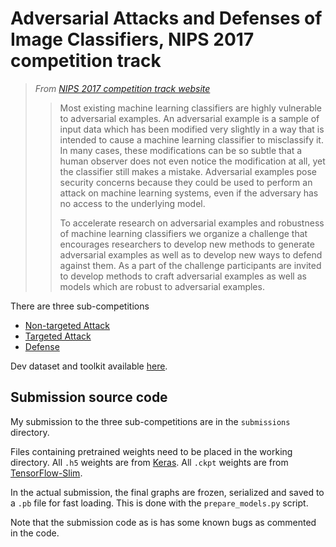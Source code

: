 # Adversarial Attacks and Defenses of Image Classifiers, NIPS 2017 competition track

> *From [NIPS 2017 competition track website](https://nips.cc/Conferences/2017/CompetitionTrack)*
> > Most existing machine learning classifiers are highly vulnerable to adversarial examples. 
> > An adversarial example is a sample of input data which has been modified very slightly in 
> > a way that is intended to cause a machine learning classifier to misclassify it. In many 
> > cases, these modifications can be so subtle that a human observer does not even notice the 
> > modification at all, yet the classifier still makes a mistake. Adversarial examples pose 
> > security concerns because they could be used to perform an attack on machine learning systems, 
> > even if the adversary has no access to the underlying model.
> > 
> > To accelerate research on adversarial examples and robustness of machine learning classifiers 
> > we organize a challenge that encourages researchers to develop new methods to generate 
> > adversarial examples as well as to develop new ways to defend against them. As a part of the 
> > challenge participants are invited to develop methods to craft adversarial examples as well 
> > as models which are robust to adversarial examples.

There are three sub-competitions

* [Non-targeted Attack](https://www.kaggle.com/c/nips-2017-non-targeted-adversarial-attack)
* [Targeted Attack](https://www.kaggle.com/c/nips-2017-targeted-adversarial-attack)
* [Defense](https://www.kaggle.com/c/nips-2017-defense-against-adversarial-attack)

Dev dataset and toolkit available 
[here](https://github.com/tensorflow/cleverhans/tree/master/examples/nips17_adversarial_competition).

## Submission source code

My submission to the three sub-competitions are in the `submissions` directory. 

Files containing pretrained weights need to be placed in the working directory. All `.h5` weights
are from [Keras](https://keras.io/). All `.ckpt` weights are from 
[TensorFlow-Slim](https://github.com/tensorflow/models/tree/master/research/slim).

In the actual submission, the final graphs are frozen, serialized and saved to a `.pb` file for 
fast loading. This is done with the `prepare_models.py` script.

Note that the submission code as is has some known bugs as commented in the code.

